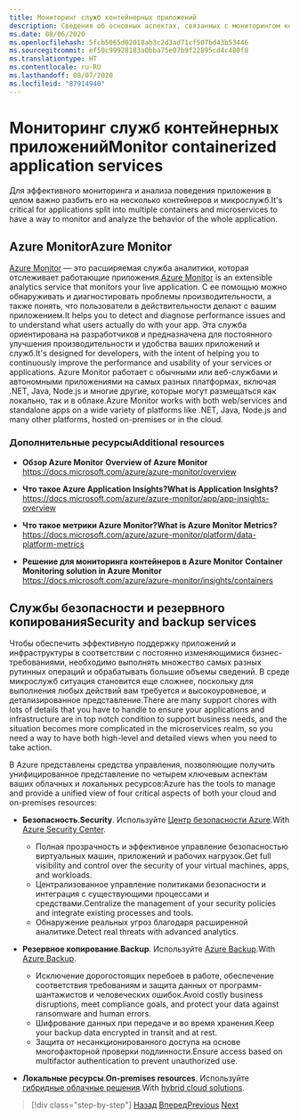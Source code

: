 ```yaml
---
title: Мониторинг служб контейнерных приложений
description: Сведения об основных аспектах, связанных с мониторингом контейнерных архитектур
ms.date: 08/06/2020
ms.openlocfilehash: 5fcb5065d02018ab3c2d3ad71cf507bd43b53446
ms.sourcegitcommit: ef50c99928183a0bba75e07b9f22895cd4c480f8
ms.translationtype: HT
ms.contentlocale: ru-RU
ms.lasthandoff: 08/07/2020
ms.locfileid: "87914940"
---
```

# <a name="monitor-containerized-application-services"></a><span data-ttu-id="79e1e-103">Мониторинг служб контейнерных приложений</span><span class="sxs-lookup"><span data-stu-id="79e1e-103">Monitor containerized application services</span></span>

<span data-ttu-id="79e1e-104">Для эффективного мониторинга и анализа поведения приложения в целом важно разбить его на несколько контейнеров и микрослужб.</span><span class="sxs-lookup"><span data-stu-id="79e1e-104">It's critical for applications split into multiple containers and microservices to have a way to monitor and analyze the behavior of the whole application.</span></span>

## <a name="azure-monitor"></a><span data-ttu-id="79e1e-105">Azure Monitor</span><span class="sxs-lookup"><span data-stu-id="79e1e-105">Azure Monitor</span></span>

<span data-ttu-id="79e1e-106">[Azure Monitor](https://azure.microsoft.com/services/monitor/) — это расширяемая служба аналитики, которая отслеживает работающие приложения.</span><span class="sxs-lookup"><span data-stu-id="79e1e-106">[Azure Monitor](https://azure.microsoft.com/services/monitor/) is an extensible analytics service that monitors your live application.</span></span> <span data-ttu-id="79e1e-107">С ее помощью можно обнаруживать и диагностировать проблемы производительности, а также понять, что пользователи в действительности делают с вашим приложением.</span><span class="sxs-lookup"><span data-stu-id="79e1e-107">It helps you to detect and diagnose performance issues and to understand what users actually do with your app.</span></span> <span data-ttu-id="79e1e-108">Эта служба ориентирована на разработчиков и предназначена для постоянного улучшения производительности и удобства ваших приложений и служб.</span><span class="sxs-lookup"><span data-stu-id="79e1e-108">It's designed for developers, with the intent of helping you to continuously improve the performance and usability of your services or applications.</span></span> <span data-ttu-id="79e1e-109">Azure Monitor работает с обычными или веб-службами и автономными приложениями на самых разных платформах, включая .NET, Java, Node.js и многие другие, которые могут размещаться как локально, так и в облаке.</span><span class="sxs-lookup"><span data-stu-id="79e1e-109">Azure Monitor works with both web/services and standalone apps on a wide variety of platforms like .NET, Java, Node.js and many other platforms, hosted on-premises or in the cloud.</span></span>

### <a name="additional-resources"></a><span data-ttu-id="79e1e-110">Дополнительные ресурсы</span><span class="sxs-lookup"><span data-stu-id="79e1e-110">Additional resources</span></span>

- <span data-ttu-id="79e1e-111">**Обзор Azure Monitor** </span><span class="sxs-lookup"><span data-stu-id="79e1e-111">**Overview of Azure Monitor** </span></span>\
  <https://docs.microsoft.com/azure/azure-monitor/overview>

- <span data-ttu-id="79e1e-112">**Что такое Azure Application Insights?**</span><span class="sxs-lookup"><span data-stu-id="79e1e-112">**What is Application Insights?**</span></span> \
  <https://docs.microsoft.com/azure/azure-monitor/app/app-insights-overview>

- <span data-ttu-id="79e1e-113">**Что такое метрики Azure Monitor?**</span><span class="sxs-lookup"><span data-stu-id="79e1e-113">**What is Azure Monitor Metrics?**</span></span> \
  <https://docs.microsoft.com/azure/azure-monitor/platform/data-platform-metrics>

- <span data-ttu-id="79e1e-114">**Решение для мониторинга контейнеров в Azure Monitor** </span><span class="sxs-lookup"><span data-stu-id="79e1e-114">**Container Monitoring solution in Azure Monitor** </span></span>\
  <https://docs.microsoft.com/azure/azure-monitor/insights/containers>

## <a name="security-and-backup-services"></a><span data-ttu-id="79e1e-115">Службы безопасности и резервного копирования</span><span class="sxs-lookup"><span data-stu-id="79e1e-115">Security and backup services</span></span>

<span data-ttu-id="79e1e-116">Чтобы обеспечить эффективную поддержку приложений и инфраструктуры в соответствии с постоянно изменяющимися бизнес-требованиями, необходимо выполнять множество самых разных рутинных операций и обрабатывать большие объемы сведений. В среде микрослужб ситуация становится еще сложнее, поскольку для выполнения любых действий вам требуется и высокоуровневое, и детализированное представление.</span><span class="sxs-lookup"><span data-stu-id="79e1e-116">There are many support chores with lots of details that you have to handle to ensure your applications and infrastructure are in top notch condition to support business needs, and the situation becomes more complicated in the microservices realm, so you need a way to have both high-level and detailed views when you need to take action.</span></span>

<span data-ttu-id="79e1e-117">В Azure представлены средства управления, позволяющие получить унифицированное представление по четырем ключевым аспектам ваших облачных и локальных ресурсов:</span><span class="sxs-lookup"><span data-stu-id="79e1e-117">Azure has the tools to manage and provide a unified view of four critical aspects of both your cloud and on-premises resources:</span></span>

- <span data-ttu-id="79e1e-118">**Безопасность**.</span><span class="sxs-lookup"><span data-stu-id="79e1e-118">**Security**.</span></span> <span data-ttu-id="79e1e-119">Используйте [Центр безопасности Azure](https://azure.microsoft.com/services/security-center/).</span><span class="sxs-lookup"><span data-stu-id="79e1e-119">With [Azure Security Center](https://azure.microsoft.com/services/security-center/).</span></span>
  - <span data-ttu-id="79e1e-120">Полная прозрачность и эффективное управление безопасностью виртуальных машин, приложений и рабочих нагрузок.</span><span class="sxs-lookup"><span data-stu-id="79e1e-120">Get full visibility and control over the security of your virtual machines, apps, and workloads.</span></span>
  - <span data-ttu-id="79e1e-121">Централизованное управление политиками безопасности и интеграция с существующими процессами и средствами.</span><span class="sxs-lookup"><span data-stu-id="79e1e-121">Centralize the management of your security policies and integrate existing processes and tools.</span></span>
  - <span data-ttu-id="79e1e-122">Обнаружение реальных угроз благодаря расширенной аналитике.</span><span class="sxs-lookup"><span data-stu-id="79e1e-122">Detect real threats with advanced analytics.</span></span>

- <span data-ttu-id="79e1e-123">**Резервное копирование**.</span><span class="sxs-lookup"><span data-stu-id="79e1e-123">**Backup**.</span></span> <span data-ttu-id="79e1e-124">Используйте [Azure Backup](https://azure.microsoft.com/services/backup/).</span><span class="sxs-lookup"><span data-stu-id="79e1e-124">With [Azure Backup](https://azure.microsoft.com/services/backup/).</span></span>
  - <span data-ttu-id="79e1e-125">Исключение дорогостоящих перебоев в работе, обеспечение соответствия требованиям и защита данных от программ-шантажистов и человеческих ошибок.</span><span class="sxs-lookup"><span data-stu-id="79e1e-125">Avoid costly business disruptions, meet compliance goals, and protect your data against ransomware and human errors.</span></span>
  - <span data-ttu-id="79e1e-126">Шифрование данных при передаче и во время хранения.</span><span class="sxs-lookup"><span data-stu-id="79e1e-126">Keep your backup data encrypted in transit and at rest.</span></span>
  - <span data-ttu-id="79e1e-127">Защита от несанкционированного доступа на основе многофакторной проверки подлинности.</span><span class="sxs-lookup"><span data-stu-id="79e1e-127">Ensure access based on multifactor authentication to prevent unauthorized use.</span></span>

- <span data-ttu-id="79e1e-128">**Локальные ресурсы**.</span><span class="sxs-lookup"><span data-stu-id="79e1e-128">**On-premises resources**.</span></span> <span data-ttu-id="79e1e-129">Используйте [гибридные облачные решения](https://azure.microsoft.com/solutions/hybrid-cloud-app/).</span><span class="sxs-lookup"><span data-stu-id="79e1e-129">With [hybrid cloud solutions](https://azure.microsoft.com/solutions/hybrid-cloud-app/).</span></span>

>[!div class="step-by-step"]
><span data-ttu-id="79e1e-130">[Назад](manage-production-docker-environments.md)
>[Вперед](../key-takeaways/index.md)</span><span class="sxs-lookup"><span data-stu-id="79e1e-130">[Previous](manage-production-docker-environments.md)
[Next](../key-takeaways/index.md)</span></span>
